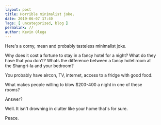 ```yaml
--- 
layout: post 
title: Horrible minimalist joke.
date: 2019-06-07 17:40
Tags: [ uncategorized, blog ]
permalink: // 
author: Kevin Olega 
--- 
```

Here's a corny, mean and probably tasteless minimalist joke. 

Why does it cost a fortune to stay in a fancy hotel for a night? What do they have that you don't? Whats the difference between a fancy hotel room at the Shangri-la and your bedroom? 

You probably have aircon, TV, internet, access to a fridge with good food. 

What makes people willing to blow $200-400 a night in one of these rooms?

Answer?

Well. It isn't drowning in clutter like your home that's for sure. 

Peace. 
